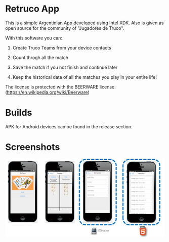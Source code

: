 Retruco App
=====================================================================

This is a simple Argentinian App developed using Intel XDK. Also is given as 
open source for the community of "Jugadores de Truco".

With this software you can:

1) Create Truco Teams from your device contacts

2) Count throgh all the match

3) Save the match if you not finish and continue later

4) Keep the historical data of all the matches you play in your entire life!

The license is protected with the BEERWARE license. (https://en.wikipedia.org/wiki/Beerware)


Builds
=====================================================================

APK for Android devices can be found in the release section. 


Screenshots
=====================================================================

![Alt text](/assets/retruco-screenshots.JPG?raw=true "RetrucoApp")